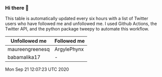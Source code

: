 ### Hi there 👋

This table is automatically updated every six hours with a list of Twitter users who have followed me and unfollowed me. I used Github Actions, the Twitter API, and the python package tweepy to automate this workflow.

| Unfollowed me |  Followed me |
| --- | --- |
|maureengreenesq|ArgylePhynx|
|babamalika17|-|
Mon Sep 21 12:07:23 UTC 2020
